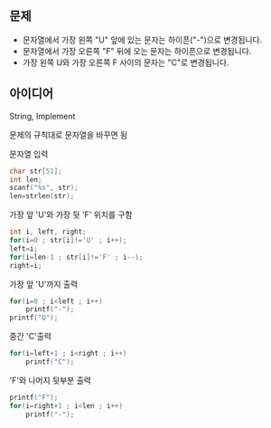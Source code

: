 ## 문제
- 문자열에서 가장 왼쪽 "U" 앞에 있는 문자는 하이픈("-")으로 변경됩니다.
- 문자열에서 가장 오른쪽 "F" 뒤에 오는 문자는 하이픈으로 변경됩니다.
- 가장 왼쪽 U와 가장 오른쪽 F 사이의 문자는 "C"로 변경됩니다.

## 아이디어
String, Implement

문제의 규칙대로 문자열을 바꾸면 됨

문자열 입력
```c
char str[51];
int len;
scanf("%s", str);
len=strlen(str);
```
가장 앞 'U'와 가장 뒷 'F' 위치를 구함
```c
int i, left, right;
for(i=0 ; str[i]!='U' ; i++);
left=i;
for(i=len-1 ; str[i]!='F' ; i--);
right=i;
```
가장 앞 'U'까지 출력
```c
for(i=0 ; i<left ; i++)
	printf("-");
printf("U");
```
중간 'C'출력
```c
for(i=left+1 ; i<right ; i++)
	printf("C");
```
'F'와 나머지 뒷부분 출력
```c
printf("F");
for(i=right+1 ; i<len ; i++)
	printf("-");
```